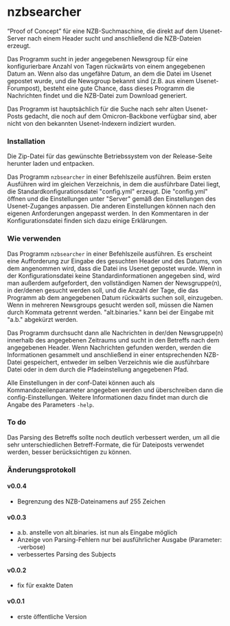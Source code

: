 # nzbsearcher
 “Proof of Concept” für eine NZB-Suchmaschine, die direkt auf dem Usenet-Server nach einem Header sucht und anschließend die NZB-Dateien erzeugt.
 
 Das Programm sucht in jeder angegebenen Newsgroup für eine konfigurierbare Anzahl von Tagen rückwärts von einem angegebenen Datum an.
 Wenn also das ungefähre Datum, an dem die Datei im Usenet gepostet wurde, und die Newsgroup bekannt sind (z.B. aus einem Usenet-Forumpost), besteht eine gute Chance, dass dieses Programm die Nachrichten findet und die NZB-Datei zum Download generiert.

 Das Programm ist hauptsächlich für die Suche nach sehr alten Usenet-Posts gedacht, die noch auf dem Omicron-Backbone verfügbar sind, aber nicht von den bekannten Usenet-Indexern indiziert wurden.

### Installation
 Die Zip-Datei für das gewünschte Betriebssystem von der Release-Seite herunter laden und entpacken.
 
 Das Programm `nzbsearcher` in einer Befehlszeile ausführen. Beim ersten Ausführen wird im gleichen Verzeichnis, in dem die ausführbare Datei liegt, die Standardkonfigurationsdatei "config.yml" erzeugt.
 Die "config.yml" öffnen und die Einstellungen unter "Server" gemäß den Einstellungen des Usenet-Zuganges anpassen. Die anderen Einstellungen können nach den eigenen Anforderungen angepasst werden. In den Kommentaren in der Konfigurationsdatei finden sich dazu einige Erklärungen.

### Wie verwenden
 Das Programm `nzbsearcher` in einer Befehlszeile ausführen. Es erscheint eine Aufforderung zur Eingabe des gesuchten Header und des Datums, von dem angenommen wird, dass die Datei ins Usenet gepostet wurde.
 Wenn in der Konfigurationsdatei keine Standardinformationen angegeben sind, wird man außerdem aufgefordert, den vollständigen Namen der Newsgruppe(n), in der/denen gesucht werden soll, und die Anzahl der Tage, die das Programm ab dem angegebenen Datum rückwärts suchen soll, einzugeben. Wenn in mehreren Newsgroups gesucht werden soll, müssen die Namen durch Kommata getrennt werden. "alt.binaries." kann bei der Eingabe mit "a.b." abgekürzt werden.
 
 Das Programm durchsucht dann alle Nachrichten in der/den Newsgruppe(n) innerhalb des angegebenen Zeitraums und sucht in den Betreffs nach dem angegebenen Header. Wenn Nachrichten gefunden werden, werden die Informationen gesammelt und anschließend in einer entsprechenden NZB-Datei gespeichert, entweder im selben Verzeichnis wie die ausführbare Datei oder in dem durch die Pfadeinstellung angegebenen Pfad.
 
 Alle Einstellungen in der conf-Datei können auch als Kommandozeilenparameter angegeben werden und überschreiben dann die config-Einstellungen. Weitere Informationen dazu findet man durch die Angabe des Parameters `-help`.

### To do
 Das Parsing des Betreffs sollte noch deutlich verbessert werden, um all die sehr unterschiedlichen Betreff-Formate, die für Dateiposts verwendet werden, besser berücksichtigen zu können.

### Änderungsprotokoll

#### v0.0.4
 - Begrenzung des NZB-Dateinamens auf 255 Zeichen

#### v0.0.3
 - a.b. anstelle von alt.binaries. ist nun als Eingabe möglich
 - Anzeige von Parsing-Fehlern nur bei ausführlicher Ausgabe (Parameter: -verbose)
 - verbessertes Parsing des Subjects 

#### v0.0.2
 - fix für exakte Daten

 #### v0.0.1
 - erste öffentliche Version
